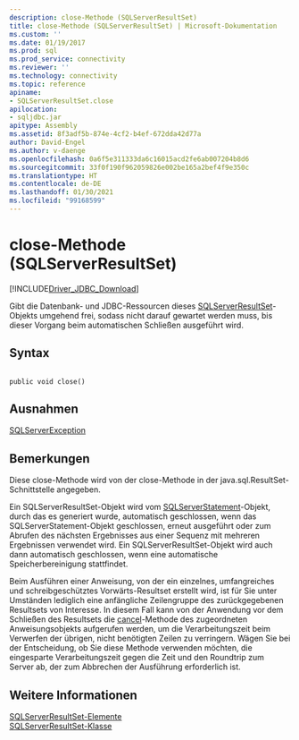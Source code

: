 ```yaml
---
description: close-Methode (SQLServerResultSet)
title: close-Methode (SQLServerResultSet) | Microsoft-Dokumentation
ms.custom: ''
ms.date: 01/19/2017
ms.prod: sql
ms.prod_service: connectivity
ms.reviewer: ''
ms.technology: connectivity
ms.topic: reference
apiname:
- SQLServerResultSet.close
apilocation:
- sqljdbc.jar
apitype: Assembly
ms.assetid: 8f3adf5b-874e-4cf2-b4ef-672dda42d77a
author: David-Engel
ms.author: v-daenge
ms.openlocfilehash: 0a6f5e311333da6c16015acd2fe6ab007204b8d6
ms.sourcegitcommit: 33f0f190f962059826e002be165a2bef4f9e350c
ms.translationtype: HT
ms.contentlocale: de-DE
ms.lasthandoff: 01/30/2021
ms.locfileid: "99168599"
---
```

# <a name="close-method-sqlserverresultset"></a>close-Methode (SQLServerResultSet)
[!INCLUDE[Driver_JDBC_Download](../../../includes/driver_jdbc_download.md)]

  Gibt die Datenbank- und JDBC-Ressourcen dieses [SQLServerResultSet](../../../connect/jdbc/reference/sqlserverresultset-class.md)-Objekts umgehend frei, sodass nicht darauf gewartet werden muss, bis dieser Vorgang beim automatischen Schließen ausgeführt wird.  
  
## <a name="syntax"></a>Syntax  
  
```  
  
public void close()  
```  
  
## <a name="exceptions"></a>Ausnahmen  
 [SQLServerException](../../../connect/jdbc/reference/sqlserverexception-class.md)  
  
## <a name="remarks"></a>Bemerkungen  
 Diese close-Methode wird von der close-Methode in der java.sql.ResultSet-Schnittstelle angegeben.  
  
 Ein SQLServerResultSet-Objekt wird vom [SQLServerStatement](../../../connect/jdbc/reference/sqlserverstatement-class.md)-Objekt, durch das es generiert wurde, automatisch geschlossen, wenn das SQLServerStatement-Objekt geschlossen, erneut ausgeführt oder zum Abrufen des nächsten Ergebnisses aus einer Sequenz mit mehreren Ergebnissen verwendet wird. Ein SQLServerResultSet-Objekt wird auch dann automatisch geschlossen, wenn eine automatische Speicherbereinigung stattfindet.  
  
 Beim Ausführen einer Anweisung, von der ein einzelnes, umfangreiches und schreibgeschütztes Vorwärts-Resultset erstellt wird, ist für Sie unter Umständen lediglich eine anfängliche Zeilengruppe des zurückgegebenen Resultsets von Interesse. In diesem Fall kann von der Anwendung vor dem Schließen des Resultsets die [cancel](../../../connect/jdbc/reference/cancel-method-sqlserverstatement.md)-Methode des zugeordneten Anweisungsobjekts aufgerufen werden, um die Verarbeitungszeit beim Verwerfen der übrigen, nicht benötigten Zeilen zu verringern. Wägen Sie bei der Entscheidung, ob Sie diese Methode verwenden möchten, die eingesparte Verarbeitungszeit gegen die Zeit und den Roundtrip zum Server ab, der zum Abbrechen der Ausführung erforderlich ist.  
  
## <a name="see-also"></a>Weitere Informationen  
 [SQLServerResultSet-Elemente](../../../connect/jdbc/reference/sqlserverresultset-members.md)   
 [SQLServerResultSet-Klasse](../../../connect/jdbc/reference/sqlserverresultset-class.md)  
  
  
